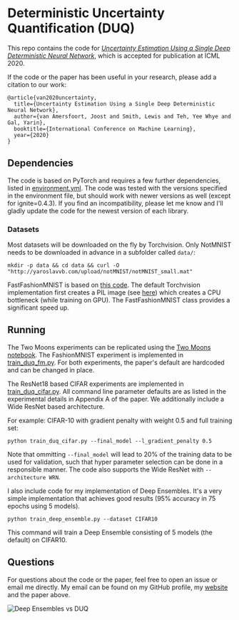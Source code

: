# Deterministic Uncertainty Quantification (DUQ)

This repo contains the code for [*Uncertainty Estimation Using a Single Deep Deterministic Neural Network*](https://arxiv.org/abs/2003.02037), which is accepted for publication at ICML 2020.

If the code or the paper has been useful in your research, please add a citation to our work:

```
@article{van2020uncertainty,
  title={Uncertainty Estimation Using a Single Deep Deterministic Neural Network},
  author={van Amersfoort, Joost and Smith, Lewis and Teh, Yee Whye and Gal, Yarin},
  booktitle={International Conference on Machine Learning},
  year={2020}
}
```

## Dependencies

The code is based on PyTorch and requires a few further dependencies, listed in [environment.yml](environment.yml).
The code was tested with the versions specified in the environment file, but should work with newer versions as well (except for ignite=0.4.3).
If you find an incompatibility, please let me know and I'll gladly update the code for the newest version of each library.

### Datasets

Most datasets will be downloaded on the fly by Torchvision. Only NotMNIST needs to be downloaded in advance in a subfolder called `data/`:

```
mkdir -p data && cd data && curl -O "http://yaroslavvb.com/upload/notMNIST/notMNIST_small.mat"
```

FastFashionMNIST is based on [this code](https://github.com/y0ast/pytorch-snippets/tree/main/fast_mnist).
The default Torchvision implementation first creates a PIL image (see [here](https://github.com/pytorch/vision/blob/v0.6.1/torchvision/datasets/mnist.py#L94)) which creates a CPU bottleneck (while training on GPU).
The FastFashionMNIST class provides a significant speed up.

## Running

The Two Moons experiments can be replicated using the [Two Moons notebook](two_moons.ipynb).
The FashionMNIST experiment is implemented in [train\_duq\_fm.py](gp_grid_search.py).
For both experiments, the paper's default are hardcoded and can be changed in place.

The ResNet18 based CIFAR experiments are implemented in [train\_duq\_cifar.py](train_duq_cifar.py).
All command line parameter defaults are as listed in the experimental details in Appendix A of the paper.
We additionally include a Wide ResNet based architecture.

For example: CIFAR-10 with gradient penalty with weight 0.5 and full training set:

```
python train_duq_cifar.py --final_model --l_gradient_penalty 0.5
```

Note that ommitting `--final_model` will lead to 20\% of the training data to be used for validation, such that hyper parameter selection can be done in a responsible manner.
The code also supports the Wide ResNet with `--architecture WRN`.

I also include code for my implementation of Deep Ensembles.
It's a very simple implementation that achieves good results (95\% accuracy in 75 epochs using 5 models).

```
python train_deep_ensemble.py --dataset CIFAR10
```

This command will train a Deep Ensemble consisting of 5 models (the default) on CIFAR10.

## Questions

For questions about the code or the paper, feel free to open an issue or email me directly.
My email can be found on my GitHub profile, my [website](https://joo.st) and the paper above.


![Deep Ensembles vs DUQ](de_vs_duq.png)

